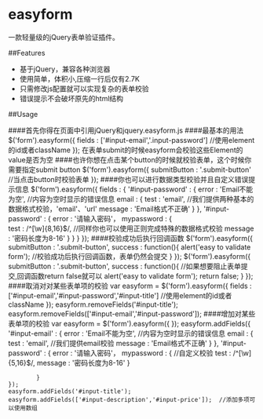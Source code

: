 easyform
========

一款轻量级的jQuery表单验证插件。

##Features
* 基于jQuery，兼容各种浏览器
* 使用简单，体积小,压缩一行后仅有2.7K
* 只需修改js配置就可以实现复杂的表单校验
* 错误提示不会破坏原先的html结构

##Usage

####首先你得在页面中引用jQuery和jquery.easyform.js
    <script src="http://ajax.googleapis.com/ajax/libs/jquery/1.10.2/jquery.min.js"></script>
    <script src="js/jquery.easyform.js"></script>
####最基本的用法
    $('form').easyform({
        fields : ['#input-email','.input-password'] //使用element的id或者className
    });
在表单submit的时候easyform会校验这些Element的value是否为空
####也许你想在点击某个button的时候就校验表单，这个时候你需要指定submit button
    $('form').easyform({
        submitButton : '.submit-button'  //当点击button时校验表单
    });
####你也可以进行数据类型校验并且自定义错误提示信息
    $('form').easyform({
        fields : {
            '#input-password' : {
                error : 'Email不能为空', //内容为空时显示的错误信息
                email : {
                    test : 'email', //我们提供两种基本的数据格式校验，'email'、'url'
                    message : 'Email格式不正确'
                }
            },
            '#input-password' : {
                error : '请输入密码'，
                mypassword : {  
                    test : /^[\w]{8,16}$/,  //同样你也可以使用正则完成特殊的数据格式校验
                    message : '密码长度为8-16'
                }
            }
        }
    });
####校验成功后执行回调函数
    $('form').easyform({
        submitButton : '.submit-button',
        success : function(){
            alert('easy to validate form'); //校验成功后执行回调函数，表单仍然会提交
        }
    });
    $('form').easyform({
        submitButton : '.submit-button',
        success : function(){   //如果想要阻止表单提交,回调函数return false就可以
            alert('easy to validate form');
            return false;
        }
    });
####取消对对某些表单项的校验
    var easyform = $('form').easyform({
        fields : ['#input-email','#input-password','#input-title'] //使用element的id或者className
    });
    easyform.removeFields('#input-title');
    easyform.removeFields(['#input-email','#input-password']);
####增加对某些表单项的校验
    var easyform = $('form').easyform({
    });
    easyform.addFields({
            '#input-email' : {
                error : 'Email不能为空', //内容为空时显示的错误信息
                email : {
                    test : 'email', //我们提供email校验
                    message : 'Email格式不正确'
                }
            },
            '#input-password' : {
                error : '请输入密码'，
                mypassword : {  //自定义校验
                    test : /^[\w]{5,16}$/,
                    message : '密码长度为8-16'
                }

            }
    });
    easyform.addFields('#input-title');
    easyform.addFields(['#input-description','#input-price']);  //添加多项可以使用数组

